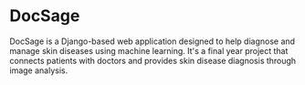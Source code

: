 # DocSage
DocSage is a Django-based web application designed to help diagnose and manage skin diseases using machine learning. It's a final year project that connects patients with doctors and provides skin disease diagnosis through image analysis.
